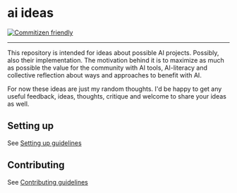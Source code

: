 # ai ideas

[![Commitizen friendly](https://img.shields.io/badge/commitizen-friendly-brightgreen.svg)](http://commitizen.github.io/cz-cli/)

---

This repository is intended for ideas about possible AI projects. Possibly, also their implementation. The motivation behind it is to maximize as much as possible the value for the community with AI tools, AI-literacy and collective reflection about ways and approaches to benefit with AI.

For now these ideas are just my random thoughts. I'd be happy to get any useful feedback, ideas, thoughts, critique and welcome to share your ideas as well.

## Setting up

See [Setting up guidelines](./development-docs/setting-up.md)

## Contributing

See [Contributing guidelines](./development-docs/contributing.md)
